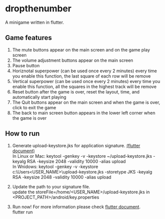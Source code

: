 # dropthenumber
A minigame written in flutter.

## Game features
1. The mute buttons appear on the main screen and on the game play screen
2. The volume adjustment buttons appear on the main screen
3. Pause button
4. Horiznotal superpower (can be used once every 2 minutes) every time you enable this function, the last square of each row will be remove
5. Vertical superpower (can be used once every 2 minutes) every time you enable this function, all the squares in the highest track will be remove
6. Reset button after the game is over, reset the layout, time, and automatically start playing
7. The Quit buttons appear on the main screen and when the game is over, click to exit the game
8. The back to main screen button appears in the lower left corner when the game is over 

## How to run
1. Generate upload-keystore.jks for application signature. [(flutter document)](https://flutter.dev/docs/deployment/android#create-an-upload-keystore) <br />
In Linux or Mac: keytool -genkey -v -keystore ~/upload-keystore.jks -keyalg RSA -keysize 2048 -validity 10000 -alias upload <br />
In Wnidows: keytool -genkey -v -keystore c:\Users\<USER_NAME>\upload-keystore.jks -storetype JKS -keyalg RSA -keysize 2048 -validity 10000 -alias upload <br />

2. Update the path to your signature file. <br />
update the storeFile=/home/<USER_NAME>/upload-keystore.jks in <PROJECT_PATH>/android/key.properties <br />

3. Run now! For more information please check [flutter document](https://flutter.dev/docs/reference/flutter-cli). <br />
flutter run
